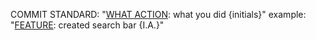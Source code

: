 COMMIT STANDARD:
"[WHAT ACTION](WHERE): what you did {initials}"
example:
"[FEATURE](Client): created search bar {I.A.}"
